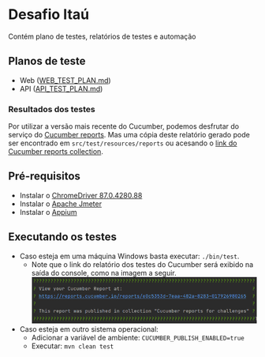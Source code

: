 # Desafio Itaú
Contém plano de testes, relatórios de testes e automação

## Planos de teste
* Web ([WEB_TEST_PLAN.md](src/test/resources/web/WEB_TEST_PLAN.md))
* API ([API_TEST_PLAN.md](src/test/resources/api/API_TEST_PLAN.md))

### Resultados dos testes
Por utilizar a versão mais recente do Cucumber, podemos desfrutar do 
serviço do [Cucumber reports](https://reports.cucumber.io/).
Mas uma cópia deste relatório gerado pode ser encontrado em 
`src/test/resources/reports` ou acesando o [link do Cucumber reports collection](https://reports.cucumber.io/report-collections/b216cdd2-25d5-4b38-a389-36403f5f4cee).

## Pré-requisitos
* Instalar o [ChromeDriver 87.0.4280.88](https://chromedriver.storage.googleapis.com/index.html?path=87.0.4280.88/)
* Instalar o [Apache Jmeter](https://jmeter.apache.org/download_jmeter.cgi)
* Instalar o [Appium](http://appium.io/docs/en/about-appium/getting-started/)

## Executando os testes
* Caso esteja em uma máquina Windows basta executar:
`./bin/test`.
  * Note que o link do relatório dos testes do Cucumber será exibido
    na saída do console, como na imagem a seguir.
    ![Cucumber reports output example](assets/cucumber_reports.png)
* Caso esteja em outro sistema operacional:
  * Adicionar a variável de ambiente: `CUCUMBER_PUBLISH_ENABLED=true`
  * Executar: `mvn clean test`
